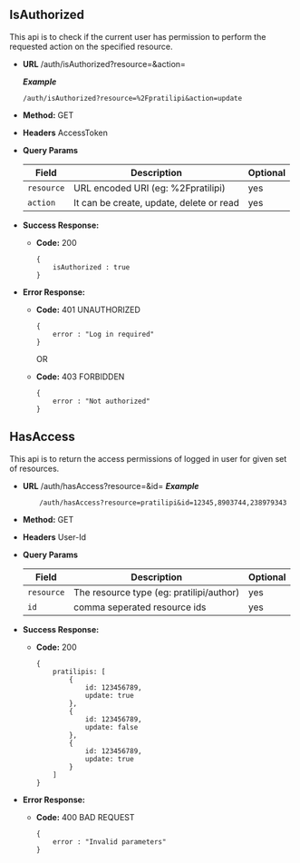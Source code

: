 **IsAuthorized**
----
  This api is to check if the current user has permission to perform the requested action on the specified resource.

* **URL**
  /auth/isAuthorized?resource=&action=

    ***Example***
    ~~~
    /auth/isAuthorized?resource=%2Fpratilipi&action=update
    ~~~
* **Method:**
  GET

*  **Headers**
    AccessToken

*  **Query Params**
    
    | Field      | Description                                                    | Optional   |
    | ---------- | -------------------------------------------------------------- | ---------- |
    | `resource`   | URL encoded URI (eg: %2Fpratilipi)    | yes        |
    | `action` | It can be create, update, delete or read        | yes        |
    

* **Success Response:**
  * **Code:** 200 
    ~~~
    {
        isAuthorized : true 
    }
    ~~~
* **Error Response:**
  * **Code:** 401 UNAUTHORIZED 
    ~~~
    {
        error : "Log in required" 
    }
    ~~~

    OR

  * **Code:** 403 FORBIDDEN 
    ~~~
    {
        error : "Not authorized" 
    }
    ~~~


**HasAccess**
----
  This api is to return the access permissions of logged in user for given set of resources.

* **URL**
  /auth/hasAccess?resource=&id=
    ***Example***
    ~~~
        /auth/hasAccess?resource=pratilipi&id=12345,8903744,238979343
    ~~~

* **Method:**
  GET

*  **Headers**
    User-Id

*  **Query Params**
    
    | Field      | Description                                                    | Optional   |
    | ---------- | -------------------------------------------------------------- | ---------- |
    | `resource`   | The resource type (eg: pratilipi/author)    | yes        |
    | `id` | comma seperated resource ids        | yes        |
    

* **Success Response:**
  * **Code:** 200 
    ~~~
    { 
        pratilipis: [
            {
                id: 123456789,
                update: true
            },
            {
                id: 123456789,
                update: false
            },
            {
                id: 123456789,
                update: true
            }
        ] 
    }
    ~~~
* **Error Response:**
  * **Code:** 400 BAD REQUEST
    ~~~
    { 
        error : "Invalid parameters" 
    }